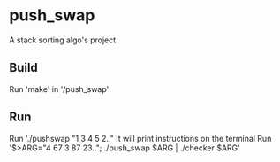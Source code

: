 # push_swap
A stack sorting algo's project 

## Build
Run 'make' in '/push_swap'  

## Run  
Run './pushswap "1 3 4 5 2.."
It will print instructions on the terminal
Run '$>ARG="4 67 3 87 23.."; ./push_swap $ARG | ./checker $ARG'